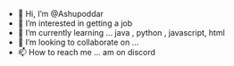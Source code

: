 - 👋 Hi, I’m @Ashupoddar
- 👀 I’m interested in getting a job
- 🌱 I’m currently learning ... java , python , javascript, html
- 💞️ I’m looking to collaborate on ...
- 📫 How to reach me ... am on discord

<!---
Ashupoddar/Ashupoddar is a ✨ special ✨ repository because its `README.md` (this file) appears on your GitHub profile.
You can click the Preview link to take a look at your changes.
--->
